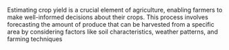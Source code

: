 Estimating crop yield is a crucial element of agriculture, enabling farmers to make well-informed decisions about their crops. This process involves forecasting the amount of produce that can be harvested from a specific area by considering factors like soil characteristics, weather patterns, and farming techniques
